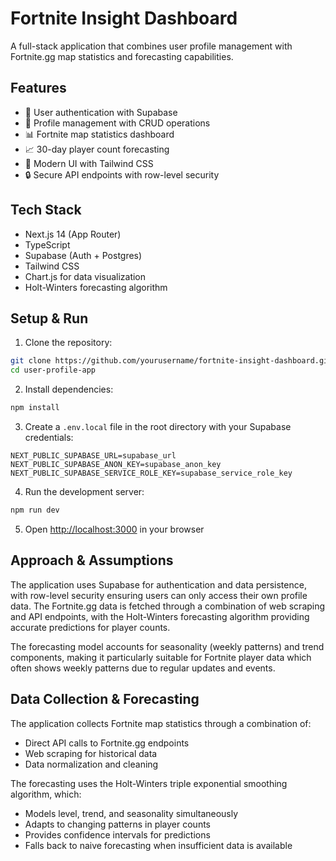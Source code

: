 # Fortnite Insight Dashboard

A full-stack application that combines user profile management with Fortnite.gg map statistics and forecasting capabilities.

## Features

- 🔐 User authentication with Supabase
- 👤 Profile management with CRUD operations
- 📊 Fortnite map statistics dashboard
- 📈 30-day player count forecasting
- 🎨 Modern UI with Tailwind CSS
- 🔒 Secure API endpoints with row-level security

## Tech Stack

- Next.js 14 (App Router)
- TypeScript
- Supabase (Auth + Postgres)
- Tailwind CSS
- Chart.js for data visualization
- Holt-Winters forecasting algorithm

## Setup & Run

1. Clone the repository:
```bash
git clone https://github.com/yourusername/fortnite-insight-dashboard.git
cd user-profile-app
```

2. Install dependencies:
```bash
npm install
```

3. Create a `.env.local` file in the root directory with your Supabase credentials:
```env
NEXT_PUBLIC_SUPABASE_URL=supabase_url
NEXT_PUBLIC_SUPABASE_ANON_KEY=supabase_anon_key
NEXT_PUBLIC_SUPABASE_SERVICE_ROLE_KEY=supabase_service_role_key
```

4. Run the development server:
```bash
npm run dev
```

5. Open [http://localhost:3000](http://localhost:3000) in your browser

## Approach & Assumptions

The application uses Supabase for authentication and data persistence, with row-level security ensuring users can only access their own profile data. The Fortnite.gg data is fetched through a combination of web scraping and API endpoints, with the Holt-Winters forecasting algorithm providing accurate predictions for player counts.

The forecasting model accounts for seasonality (weekly patterns) and trend components, making it particularly suitable for Fortnite player data which often shows weekly patterns due to regular updates and events.

## Data Collection & Forecasting

The application collects Fortnite map statistics through a combination of:
- Direct API calls to Fortnite.gg endpoints
- Web scraping for historical data
- Data normalization and cleaning

The forecasting uses the Holt-Winters triple exponential smoothing algorithm, which:
- Models level, trend, and seasonality simultaneously
- Adapts to changing patterns in player counts
- Provides confidence intervals for predictions
- Falls back to naive forecasting when insufficient data is available
